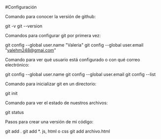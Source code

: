 #Configuración

Comando para conocer la versión de github:

git -v
git --version


Comandos para configurar git por primera vez:

git config --global user.name "Valeria"
git config --global user.email "valehm248@gmai.com"


Comando para ver qué usuario está configurado o con qué correo electrónico:

git config --global user.name
git config --global user.email
git config --list


Comando para inicializar git en un directorio:

git init


Comando para ver el estado de nuestros archivos:

git status


Pasos para crear una versión de mi código:

git add .
git add *. js, html o css
git add archivo.html







